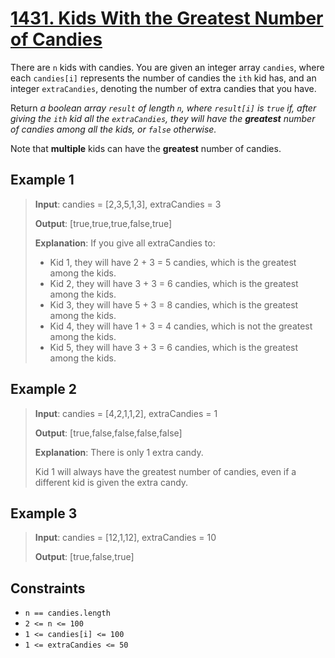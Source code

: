# [1431. Kids With the Greatest Number of Candies](https://leetcode.com/problems/kids-with-the-greatest-number-of-candies)

There are `n` kids with candies. You are given an integer array `candies`, where each `candies[i]` represents the number of candies the `ith` kid has, and an integer `extraCandies`, denoting the number of extra candies that you have.

Return *a boolean array `result` of length `n`, where `result[i]` is `true` if, after giving the `ith` kid all the `extraCandies`, they will have the **greatest** number of candies among all the kids, or `false` otherwise.*

Note that **multiple** kids can have the **greatest** number of candies.

## Example 1

> **Input**: candies = [2,3,5,1,3], extraCandies = 3
>
> **Output**: [true,true,true,false,true]
>
> **Explanation**: If you give all extraCandies to:
>
> - Kid 1, they will have 2 + 3 = 5 candies, which is the greatest among the kids.
> - Kid 2, they will have 3 + 3 = 6 candies, which is the greatest among the kids.
> - Kid 3, they will have 5 + 3 = 8 candies, which is the greatest among the kids.
> - Kid 4, they will have 1 + 3 = 4 candies, which is not the greatest among the kids.
> - Kid 5, they will have 3 + 3 = 6 candies, which is the greatest among the kids.

## Example 2

> **Input**: candies = [4,2,1,1,2], extraCandies = 1
>
> **Output**: [true,false,false,false,false] 
>
> **Explanation**: There is only 1 extra candy.
>
> Kid 1 will always have the greatest number of candies, even if a different kid is given the extra candy.

## Example 3

> **Input**: candies = [12,1,12], extraCandies = 10
>
> **Output**: [true,false,true]

## Constraints

- `n == candies.length`
- `2 <= n <= 100`
- `1 <= candies[i] <= 100`
- `1 <= extraCandies <= 50`
